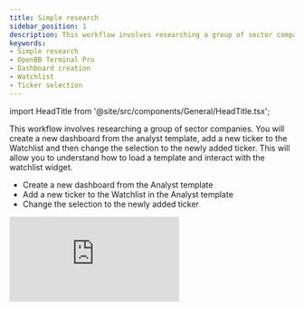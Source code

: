 ```yaml
---
title: Simple research
sidebar_position: 1
description: This workflow involves researching a group of sector companies. You will create a new dashboard from the analyst template, add a new ticker to the Watchlist and then change the selection to the newly added ticker.
keywords:
- Simple research
- OpenBB Terminal Pro
- Dashboard creation
- Watchlist
- Ticker selection
---
```


import HeadTitle from '@site/src/components/General/HeadTitle.tsx';

<HeadTitle title="Simple research | OpenBB Terminal Pro Docs" />

This workflow involves researching a group of sector companies. You will create a new dashboard from the analyst template, add a new ticker to the Watchlist and then change the selection to the newly added ticker. This will allow you to understand how to load a template and interact with the watchlist widget.

- Create a new dashboard from the Analyst template
- Add a new ticker to the Watchlist in the Analyst template
- Change the selection to the newly added ticker

<div style={{display: 'flex', justifyContent: 'center'}}>
    <iframe
        style={{width: '800px', height: '450px', display: 'block', margin: '0 auto'}}
        src="https://www.youtube.com/embed/xWCCluebYdY?si=UKH4nm8YUerh1DYq"
        title="YouTube video player"
        frameBorder="0"
        allow="accelerometer; autoplay; clipboard-write; encrypted-media; gyroscope; picture-in-picture; web-share"
    />
</div>
